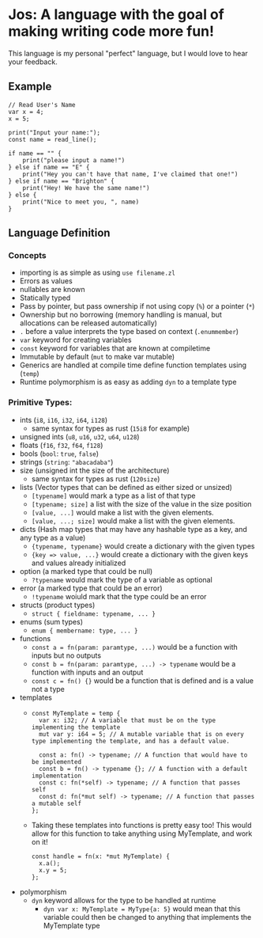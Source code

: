 # Jos: A language with the goal of making writing code more fun!
This language is my personal "perfect" language, but I would love to hear your feedback.

## Example
```
// Read User's Name
var x = 4;
x = 5;

print("Input your name:");
const name = read_line();

if name == "" {
	print("please input a name!")
} else if name == "E" {
	print("Hey you can't have that name, I've claimed that one!")
} else if name == "Brighton" {
	print("Hey! We have the same name!")
} else {
	print("Nice to meet you, ", name)
}
```

## Language Definition

### Concepts
- importing is as simple as using `use filename.zl`
- Errors as values
- nullables are known
- Statically typed
- Pass by pointer, but pass ownership if not using copy (`%`) or a pointer (`*`)
- Ownership but no borrowing (memory handling is manual, but allocations can be released automatically)
- `.` before a value interprets the type based on context (`.enummember`)
- `var` keyword for creating variables
- `const` keyword for variables that are known at compiletime
- Immutable by default (`mut` to make var mutable)
- Generics are handled at compile time define function templates using (`temp`)
- Runtime polymorphism is as easy as adding `dyn` to a template type

### Primitive Types:
- ints (`i8`, `i16`, `i32`, `i64`, `i128`)
  - same syntax for types as rust (`15i8` for example)
- unsigned ints (`u8`, `u16`, `u32`, `u64`, `u128`)
- floats (`f16`, `f32`, `f64`, `f128`)
- bools (`bool`: `true`, `false`)
- strings (`string`: `"abacadaba"`)
- size (unsigned int the size of the architecture)
  - same syntax for types as rust (`120size`)
- lists (Vector types that can be defined as either sized or unsized)
  - `[typename]` would mark a type as a list of that type
  - `[typename; size]` a list with the size of the value in the size position
  - `[value, ...]` would make a list with the given elements.
  - `[value, ...; size]` would make a list with the given elements.
- dicts (Hash map types that may have any hashable type as a key, and any type as a value)
  - `{typename, typename}` would create a dictionary with the given types
  - `{key => value, ...}` would create a dictionary with the given keys and values already initialized
- option (a marked type that could be null)
  - `?typename` would mark the type of a variable as optional
- error (a marked type that could be an error)
  - `!typename` woiuld mark that the type could be an error
- structs (product types)
  - `struct { fieldname: typename, ... }`
- enums (sum types)
  - `enum { membername: type, ... }`
- functions
  - `const a = fn(param: paramtype, ...)` would be a function with inputs but no outputs
  - `const b = fn(param: paramtype, ...) -> typename` would be a function with inputs and an output
  - `const c = fn() {}` would be a function that is defined and is a value not a type
- templates
  - ```
    const MyTemplate = temp {
      var x: i32; // A variable that must be on the type implementing the template
      mut var y: i64 = 5; // A mutable variable that is on every type implementing the template, and has a default value.

      const a: fn() -> typename; // A function that would have to be implemented
      const b = fn() -> typename {}; // A function with a default implementation
      const c: fn(*self) -> typename; // A function that passes self
      const d: fn(*mut self) -> typename; // A function that passes a mutable self
    };
    ```
  - Taking these templates into functions is pretty easy too!
    This would allow for this function to take anything using MyTemplate, and work on it!
    ```
    const handle = fn(x: *mut MyTemplate) {
      x.a();
      x.y = 5;
    };
    ```
- polymorphism
  - `dyn` keyword allows for the type to be handled at runtime
    - `dyn var x: MyTemplate = MyType{a: 5}` would mean that this variable could then be changed to anything that implements the MyTemplate type
